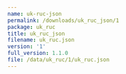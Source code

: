 ```yaml
---
name: uk-ruc-json
permalink: /downloads/uk_ruc_json/1
package: uk_ruc
title: uk_ruc_json
filename: uk_ruc.json
version: '1'
full_version: 1.1.0
file: /data/uk_ruc/1/uk_ruc.json
---
```

